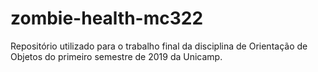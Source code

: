 # zombie-health-mc322
Repositório utilizado para o trabalho final da disciplina de Orientação de Objetos do primeiro semestre de 2019 da Unicamp.
